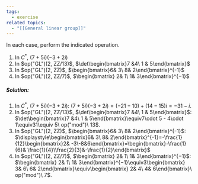 ```yaml
---
tags:
  - exercise
related topics:
  - "[[General linear group]]"
---
```

In each case, perform the indicated operation.
1. In $C^*$, $(7 + 5i)(−3 + 2i)$
2. In $op("GL")(2, ZZ/13)$, $\det\begin{bmatrix}7 &4\ 1 & 5\end{bmatrix}$
3. In $op("GL")(2, ZZ)$, $\begin{bmatrix}6& 3\ 8& 2\end{bmatrix}^{-1}$
4. In $op("GL")(2, ZZ/7)$, $\begin{bmatrix} 2& 1\ 1& 3\end{bmatrix}^{−1}$
##### Solution:
1. In $C^*$, $(7 + 5i)(−3 + 2i)$:
	$(7 + 5i)(−3 + 2i)=(-21-10)+(14-15)i=-31-i$.
2. In $op("GL")(2, ZZ/13)$, $\det\begin{bmatrix}7 &4\ 1 & 5\end{bmatrix}$:
	$\det\begin{bmatrix}7 &4\ 1 & 5\end{bmatrix}\equiv7\cdot 5 - 4\cdot 1\equiv31\equiv 5\ op("mod")\ 13$.
3. In $op("GL")(2, ZZ)$, $\begin{bmatrix}6& 3\ 8& 2\end{bmatrix}^{-1}$:
	$\displaystyle\begin{bmatrix}6& 3\ 8& 2\end{bmatrix}^{-1}=-\frac{1}{12}\begin{bmatrix}2& -3\-8&6\end{bmatrix}=\begin{bmatrix}-\frac{1}{6}& \frac{1}{4}\\frac{2}{3}&-\frac{1}{2}\end{bmatrix}$ 
4. In $op("GL")(2, ZZ/7)$, $\begin{bmatrix} 2& 1\ 1& 3\end{bmatrix}^{−1}$:
	$\begin{bmatrix} 2& 1\ 1& 3\end{bmatrix}^{−1}\equiv3\begin{bmatrix} 3& 6\ 6& 2\end{bmatrix}\equiv\begin{bmatrix} 2& 4\ 4& 6\end{bmatrix}\ op("mod")\ 7$.